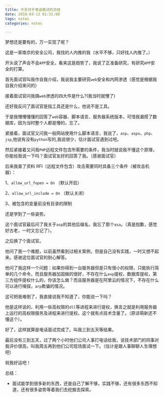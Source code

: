 ```yaml
---
title: 今天对于电话面试的总结
date: 2018-03-13 01:31:08
tags: notes
categories: notes

---
```


梦想还是要有的，万一实现了呢？

<!--more-->

这是一家南京的安全公司，我找的人内推的我（水平不够，只好找人内推了。）


开头说了声会不会`APP`安全，看来这是趋势了，我说了正准备研究，有研究`APP`安全的打算。


首先面试官叫我作自我介绍，我说我主要研究`web`安全和内网渗透（感觉是根据我自我介绍来问的）


接着面试官问我搞`web`渗透的四大件是什么?(我当时就懵了)

还好我反问了面试官是指工具还是什么，他说不是工具。

于是我懵懵懂懂的回答了`web`容器、脚本语言、服务器系统版本，可惜我漏搭了数据库，因为当时整个人都是懵的，忘了。


紧接着，面试官又问我一般网站使用什么脚本语言，我说了，`asp`、`aspx`、`php`、`jsp`,他说有没有`python`写的,我说很少，估计面试官遇到过吧。

然后紧接着又问我`PHP`远程文件包含所需要的条件，我当时就说我不懂这个原理，你能给我说一下吗？面试官友好的回答了我。（感谢面试官）

后来我查了资料
RFI（远程文件包含）攻击需要同时具备三个条件（被攻击机器）：

1、`allow_url_fopen = On`    （默认开启）

2、`allow_url_include = On`  （默认关闭）

3、被包含的变量前没有目录的限制


还是学到了一些姿势。

这个面试官最后问了我关于`asp`的其他后缀名，我忘了那个`asa`。（真是抱歉，感觉好古老，一时又忘记了）。


之后换了个面试官。

他问了我一个难题，以前虽然看到过相关案例，但是自己没有实践，一时又想不起来。感谢这位面试官的耐心解答。

他问了我这样一个问题：如果你得到一台服务器但是只有很小的权限，只能执行简单的几个命令，而且服务器加固做的很好，不存在什么`exp`提权，数据库提权，第三方组件提权什么的，你该怎么做？而且服务器是在阿里云的情况下，不存在什么可以进行嗅探，`arp`欺骗的情况。


这可把我难倒了，我直接说我不知道了，你能说一下吗？

他是这样说的，利用一些高权限的`dll`等进程来进行提权，换言之就是利用服务器上运行的高权限服务及进程来进行提权。这个就有点技术含量了。（原谅萌新还不懂这个）。

好了，这样就算是电话面试完成了。叫我三到五天等结果。

最后没有三到五天，过了两个小时他们公司人事打电话给我，说技术部门的同事对我评价很高，叫我周五再到他们公司现场面试一下。（估计是跟人事聊聊人生理想吧）

祝我好运吧！




总结：

- 面试能学到很多新的东西，还是自己了解不够，实践不够，还有很多东西不知道，还有很多姿势等着我们去挖掘去探索。